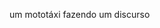 um mototáxi fazendo um discurso 

<!---
Alisomamorim/Alisomamorim is a ✨ special ✨ repository because its `README.md` (this file) appears on your GitHub profile.
You can click the Preview link to take a look at your changes.
--->
